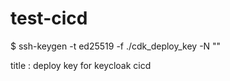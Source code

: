 # test-cicd


$ ssh-keygen -t ed25519 -f ./cdk_deploy_key -N ""

title : deploy key for keycloak cicd